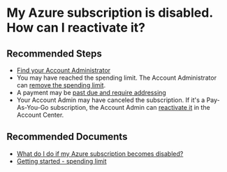 <properties
	pageTitle="My Azure subscription is disabled. How can I reactivate it?"
	description="My Azure subscription is disabled. How can I reactivate it?"
	service="azure-billing"
	resource="billing"
	authors="prdasneo"
	ms.author="prdasneo"
	displayOrder="6"
	selfHelpType="resource"
	supportTopicIds="32454933"
	resourceTags=""
	productPesIds="15660"
	cloudEnvironments="public, fairfax, usnat, ussec"
	articleId="4ae1004e-2dc7-4b7c-860b-8144e62c44a5"
	ownershipId="ASMS_SubscriptionManagement"
/>

# My Azure subscription is disabled. How can I reactivate it?

## **Recommended Steps**

* [Find your Account Administrator](data-blade:Microsoft_Azure_Billing.SubscriptionPropertiesBlade)
* You may have reached the spending limit. The Account Administrator can [remove the spending limit](https://azure.microsoft.com/pricing/spending-limits/).
* A payment may be [past due and require addressing](https://docs.microsoft.com/azure/billing/billing-azure-subscription-past-due-balance/)
* Your Account Admin may have canceled the subscription. If it's a Pay-As-You-Go subscription, the Account Admin can [reactivate it](https://docs.microsoft.com/azure/billing-subscription-become-disable#the-subscription-was-canceled-by-the-account-administrator) in the Account Center.

## **Recommended Documents**

* [What do I do if my Azure subscription becomes disabled?](https://docs.microsoft.com/azure/billing/billing-subscription-become-disable/)<br>
* [Getting started - spending limit](https://docs.microsoft.com/azure/billing/billing-getting-started#spending-limit)
